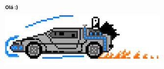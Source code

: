 ### Olá :)
![DeLoran](ddvn3zp-fa1e1739-7cd7-45d3-b707-f30fe9fd1e65.gif)
<!--
**geancarlofd/geancarlofd** is a ✨ _special_ ✨ repository because its `README.md` (this file) appears on your GitHub profile.

Here are some ideas to get you started:

- 🔭 I’m currently working on ...
- 🌱 I’m currently learning ...
- 👯 I’m looking to collaborate on ...
- 🤔 I’m looking for help with ...
- 💬 Ask me about ...
- 📫 How to reach me: ...
- 😄 Pronouns: ...
- ⚡ Fun fact: ...
-->
